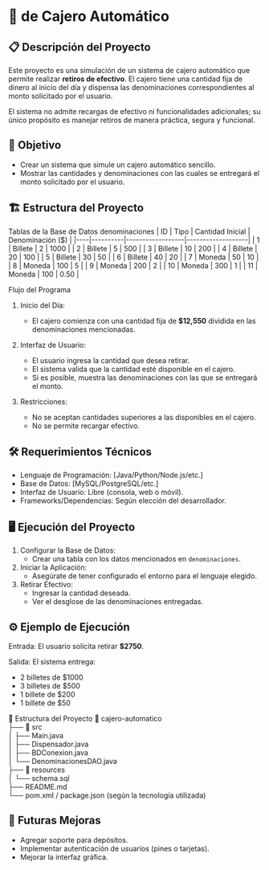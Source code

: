 
# 🏧  de Cajero Automático

## 📋 Descripción del Proyecto
Este proyecto es una simulación de un sistema de cajero automático que permite realizar **retiros de efectivo**. 
El cajero tiene una cantidad fija de dinero al inicio del día y dispensa las denominaciones correspondientes al 
monto solicitado por el usuario.

El sistema no admite recargas de efectivo ni funcionalidades adicionales; su único propósito es manejar retiros 
de manera práctica, segura y funcional.

## 🎯 Objetivo
- Crear un sistema que simule un cajero automático sencillo.
- Mostrar las cantidades y denominaciones con las cuales se entregará el monto solicitado por el usuario.

## 🏗️ Estructura del Proyecto

Tablas de la Base de Datos
denominaciones
| ID | Tipo     | Cantidad Inicial | Denominación ($) |
|----|----------|------------------|-------------------|
| 1  | Billete  | 2                | 1000              |
| 2  | Billete  | 5                | 500               |
| 3  | Billete  | 10               | 200               |
| 4  | Billete  | 20               | 100               |
| 5  | Billete  | 30               | 50                |
| 6  | Billete  | 40               | 20                |
| 7  | Moneda   | 50               | 10                |
| 8  | Moneda   | 100              | 5                 |
| 9  | Moneda   | 200              | 2                 |
| 10 | Moneda   | 300              | 1                 |
| 11 | Moneda   | 100              | 0.50              |

Flujo del Programa

1. Inicio del Día:
   - El cajero comienza con una cantidad fija de **$12,550** dividida en las denominaciones mencionadas.

2. Interfaz de Usuario:
   - El usuario ingresa la cantidad que desea retirar.
   - El sistema valida que la cantidad esté disponible en el cajero.
   - Si es posible, muestra las denominaciones con las que se entregará el monto.

3. Restricciones:
   - No se aceptan cantidades superiores a las disponibles en el cajero.
   - No se permite recargar efectivo.

## 🛠️ Requerimientos Técnicos
- Lenguaje de Programación: [Java/Python/Node.js/etc.]
- Base de Datos: [MySQL/PostgreSQL/etc.]
- Interfaz de Usuario: Libre (consola, web o móvil).
- Frameworks/Dependencias: Según elección del desarrollador.


## 🖥️ Ejecución del Proyecto

1. Configurar la Base de Datos:
   - Crear una tabla con los datos mencionados en `denominaciones`.
2. Iniciar la Aplicación:
   - Asegúrate de tener configurado el entorno para el lenguaje elegido.
3. Retirar Efectivo:
   - Ingresar la cantidad deseada.
   - Ver el desglose de las denominaciones entregadas.

## ⚙️ Ejemplo de Ejecución

Entrada:
El usuario solicita retirar **$2750**.

Salida:
El sistema entrega:
- 2 billetes de $1000
- 3 billetes de $500
- 1 billete de $200
- 1 billete de $50

📂 Estructura del Proyecto
📁 cajero-automatico  
├── 📂 src  
│   ├── Main.java  
│   ├── Dispensador.java  
│   ├── BDConexion.java  
│   └── DenominacionesDAO.java  
├── 📂 resources  
│   └── schema.sql  
├── README.md  
└── pom.xml / package.json (según la tecnología utilizada)


## 🚀 Futuras Mejoras
- Agregar soporte para depósitos.
- Implementar autenticación de usuarios (pines o tarjetas).
- Mejorar la interfaz gráfica.
